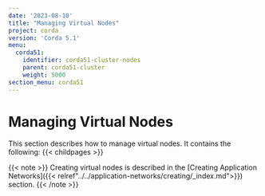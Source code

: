 ```yaml
---
date: '2023-08-10'
title: "Managing Virtual Nodes"
project: corda
version: 'Corda 5.1'
menu:
  corda51:
    identifier: corda51-cluster-nodes
    parent: corda51-cluster
    weight: 5000
section_menu: corda51
---
```

# Managing Virtual Nodes
This section describes how to manage virtual nodes. It contains the following:
{{< childpages >}}

{{< note >}}
Creating virtual nodes is described in the [Creating Application Networks]({{< relref"../../application-networks/creating/_index.md">}}) section.
{{< /note >}}
